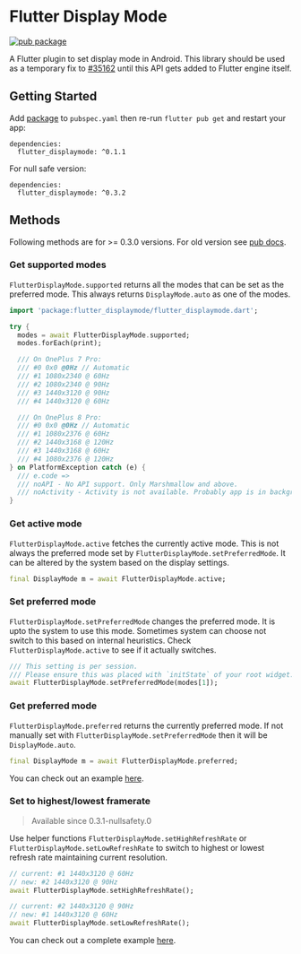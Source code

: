 # Flutter Display Mode

[![pub package](https://img.shields.io/pub/v/flutter_displaymode.svg)](https://pub.dev/packages/flutter_displaymode)

A Flutter plugin to set display mode in Android. This library should be used as a temporary fix to [#35162](https://github.com/flutter/flutter/issues/35162) until this API gets added to Flutter engine itself.

## Getting Started

Add [package](https://pub.dev/packages/flutter_displaymode) to `pubspec.yaml` then re-run `flutter pub get` and restart your app:

```
dependencies:
  flutter_displaymode: ^0.1.1
```

For null safe version:

```
dependencies:
  flutter_displaymode: ^0.3.2
```

## Methods

Following methods are for >= 0.3.0 versions. For old version see [pub docs](https://pub.dev/documentation/flutter_displaymode/0.1.1/).

### Get supported modes

`FlutterDisplayMode.supported` returns all the modes that can be set as the preferred mode. This always returns `DisplayMode.auto` as one of the modes.

```dart
import 'package:flutter_displaymode/flutter_displaymode.dart';

try {
  modes = await FlutterDisplayMode.supported;
  modes.forEach(print);

  /// On OnePlus 7 Pro:
  /// #0 0x0 @0Hz // Automatic
  /// #1 1080x2340 @ 60Hz
  /// #2 1080x2340 @ 90Hz
  /// #3 1440x3120 @ 90Hz
  /// #4 1440x3120 @ 60Hz

  /// On OnePlus 8 Pro:
  /// #0 0x0 @0Hz // Automatic
  /// #1 1080x2376 @ 60Hz
  /// #2 1440x3168 @ 120Hz
  /// #3 1440x3168 @ 60Hz
  /// #4 1080x2376 @ 120Hz
} on PlatformException catch (e) {
  /// e.code =>
  /// noAPI - No API support. Only Marshmallow and above.
  /// noActivity - Activity is not available. Probably app is in background
}
```

### Get active mode

`FlutterDisplayMode.active` fetches the currently active mode. This is not always the preferred mode set by `FlutterDisplayMode.setPreferredMode`. It can be altered by the system based on the display settings.

```dart
final DisplayMode m = await FlutterDisplayMode.active;
```

### Set preferred mode

`FlutterDisplayMode.setPreferredMode` changes the preferred mode. It is upto the system to use this mode. Sometimes system can choose not switch to this based on internal heuristics. Check `FlutterDisplayMode.active` to see if it actually switches.

```dart
/// This setting is per session. 
/// Please ensure this was placed with `initState` of your root widget.
await FlutterDisplayMode.setPreferredMode(modes[1]);
```

### Get preferred mode

`FlutterDisplayMode.preferred` returns the currently preferred mode. If not manually set with `FlutterDisplayMode.setPreferredMode` then it will be `DisplayMode.auto`.

```dart
final DisplayMode m = await FlutterDisplayMode.preferred;
```

You can check out an example [here](https://github.com/ajinasokan/flutter_displaymode/blob/master/example/lib/main.dart).

### Set to highest/lowest framerate

> Available since 0.3.1-nullsafety.0

Use helper functions `FlutterDisplayMode.setHighRefreshRate` or `FlutterDisplayMode.setLowRefreshRate` to switch to highest or lowest refresh rate maintaining current resolution.

```dart
// current: #1 1440x3120 @ 60Hz
// new: #2 1440x3120 @ 90Hz
await FlutterDisplayMode.setHighRefreshRate();

// current: #2 1440x3120 @ 90Hz
// new: #1 1440x3120 @ 60Hz
await FlutterDisplayMode.setLowRefreshRate();
```

You can check out a complete example [here](https://github.com/ajinasokan/flutter_displaymode/blob/master/example/lib/main.dart).
